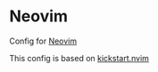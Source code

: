# Neovim

Config for [Neovim](https://github.com/neovim/neovim)

This config is based on [kickstart.nvim](https://github.com/nvim-lua/kickstart.nvim)
